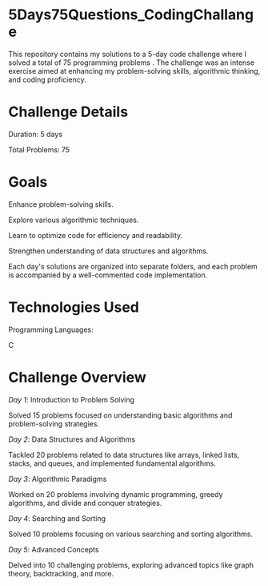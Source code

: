 # 5Days75Questions_CodingChallange
This repository contains my solutions to a 5-day code challenge where I solved a total of 75 programming problems . The challenge was an intense exercise aimed at enhancing my problem-solving skills, algorithmic thinking, and coding proficiency.

# Challenge Details

Duration: 5 days

Total Problems: 75

# Goals

Enhance problem-solving skills.

Explore various algorithmic techniques.

Learn to optimize code for efficiency and readability.

Strengthen understanding of data structures and algorithms.

Each day's solutions are organized into separate folders, and each problem is accompanied by a well-commented code implementation.

# Technologies Used

Programming Languages:

C

# Challenge Overview

*Day 1*: Introduction to Problem Solving

Solved 15 problems focused on understanding basic algorithms and problem-solving strategies.

*Day 2*: Data Structures and Algorithms

Tackled 20 problems related to data structures like arrays, linked lists, stacks, and queues, and implemented fundamental algorithms.

*Day 3*: Algorithmic Paradigms

Worked on 20 problems involving dynamic programming, greedy algorithms, and divide and conquer strategies.

*Day 4*: Searching and Sorting

Solved 10 problems focusing on various searching and sorting algorithms.

*Day 5*: Advanced Concepts

Delved into 10 challenging problems, exploring advanced topics like graph theory, backtracking, and more.



